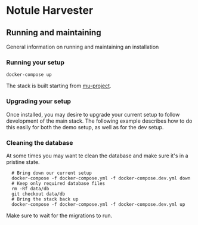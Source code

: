 # Notule Harvester

## Running and maintaining

  General information on running and maintaining an installation

### Running your setup

  ```
  docker-compose up
  ```

  The stack is built starting from [mu-project](https://github.com/mu-semtech/mu-project).

### Upgrading your setup

  Once installed, you may desire to upgrade your current setup to follow development of the main stack. The following example describes how to do this easily for both the demo setup, as well as for the dev setup.

### Cleaning the database

  At some times you may want te clean the database and make sure it's in a pristine state.

      # Bring down our current setup
      docker-compose -f docker-compose.yml -f docker-compose.dev.yml down
      # Keep only required database files
      rm -Rf data/db
      git checkout data/db
      # Bring the stack back up
      docker-compose -f docker-compose.yml -f docker-compose.dev.yml up

  Make sure to wait for the migrations to run.
